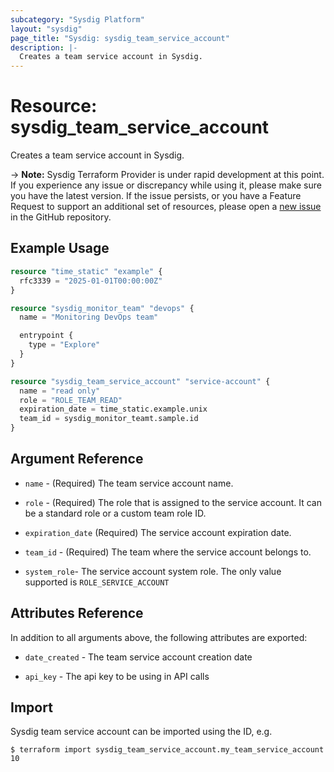 ```yaml
---
subcategory: "Sysdig Platform"
layout: "sysdig"
page_title: "Sysdig: sysdig_team_service_account"
description: |-
  Creates a team service account in Sysdig.
---
```


# Resource: sysdig_team_service_account

Creates a team service account in Sysdig.

-> **Note:** Sysdig Terraform Provider is under rapid development at this point. If you experience any issue or discrepancy while using it, please make sure you have the latest version. If the issue persists, or you have a Feature Request to support an additional set of resources, please open a [new issue](https://github.com/sysdiglabs/terraform-provider-sysdig/issues/new) in the GitHub repository.

## Example Usage

```terraform
resource "time_static" "example" {
  rfc3339 = "2025-01-01T00:00:00Z"
}

resource "sysdig_monitor_team" "devops" {
  name = "Monitoring DevOps team"

  entrypoint {
    type = "Explore"
  }
}

resource "sysdig_team_service_account" "service-account" {
  name = "read only"
  role = "ROLE_TEAM_READ"
  expiration_date = time_static.example.unix
  team_id = sysdig_monitor_teamt.sample.id
}

```

## Argument Reference

* `name` - (Required) The team service account name.

* `role` - (Required) The role that is assigned to the service account. It can be a standard role or a custom team role ID.

* `expiration_date` (Required) The service account expiration date.

* `team_id` - (Required) The team where the service account belongs to.

* `system_role`- The service account system role. The only value supported is `ROLE_SERVICE_ACCOUNT`


## Attributes Reference

In addition to all arguments above, the following attributes are exported:

* `date_created` - The team service account creation date

* `api_key` - The api key to be using in API calls

## Import

Sysdig team service account can be imported using the ID, e.g.

```
$ terraform import sysdig_team_service_account.my_team_service_account 10
```

